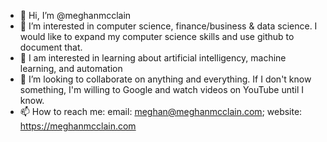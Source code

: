 - 👋 Hi, I’m @meghanmcclain
- 👀 I’m interested in computer science, finance/business & data science. I would like to expand my computer science skills and use github to document that.
- 🌱 I am interested in learning about artificial intelligency, machine learning, and automation
- 💞️ I’m looking to collaborate on anything and everything. If I don't know something, I'm willing to Google and watch videos on YouTube until I know.
- 📫 How to reach me: email: meghan@meghanmcclain.com; website: https://meghanmcclain.com

<!---
meghanmcclain/meghanmcclain is a ✨ special ✨ repository because its `README.md` (this file) appears on your GitHub profile.
You can click the Preview link to take a look at your changes.
--->
